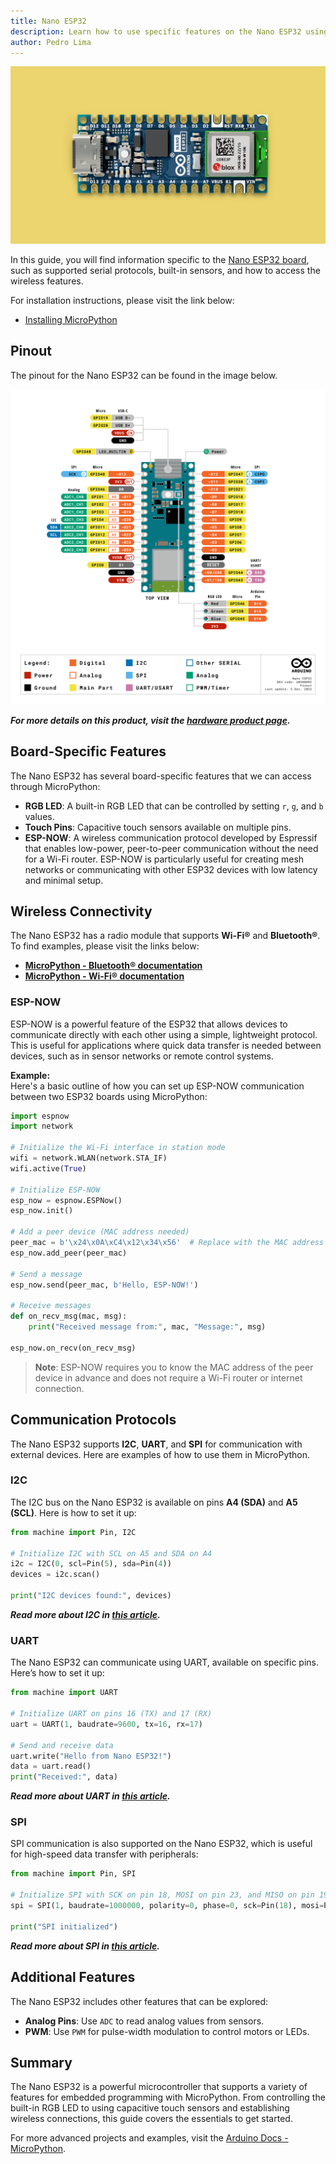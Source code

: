 ```yaml
---
title: Nano ESP32  
description: Learn how to use specific features on the Nano ESP32 using MicroPython
author: Pedro Lima
---
```


![Nano ESP32](./assets/esp32.png)

In this guide, you will find information specific to the [Nano ESP32 board](https://store.arduino.cc/products/nano-esp32), such as supported serial protocols, built-in sensors, and how to access the wireless features.

For installation instructions, please visit the link below:  
- [Installing MicroPython](https://labs.arduino.cc/en/labs/micropython-installer)

## Pinout

The pinout for the Nano ESP32 can be found in the image below.

![Nano ESP32 Pinout](./assets/ABX00083-pinout.png)

***For more details on this product, visit the [hardware product page](/hardware/nano-esp32/).***

## Board-Specific Features

The Nano ESP32 has several board-specific features that we can access through MicroPython:

- **RGB LED**: A built-in RGB LED that can be controlled by setting `r`, `g`, and `b` values.
- **Touch Pins**: Capacitive touch sensors available on multiple pins.
- **ESP-NOW**: A wireless communication protocol developed by Espressif that enables low-power, peer-to-peer communication without the need for a Wi-Fi router. ESP-NOW is particularly useful for creating mesh networks or communicating with other ESP32 devices with low latency and minimal setup.


## Wireless Connectivity

The Nano ESP32 has a radio module that supports **Wi-Fi®** and **Bluetooth®**. To find examples, please visit the links below:

- **[MicroPython - Bluetooth® documentation]()**
- **[MicroPython - Wi-Fi® documentation]()**


### ESP-NOW

ESP-NOW is a powerful feature of the ESP32 that allows devices to communicate directly with each other using a simple, lightweight protocol. This is useful for applications where quick data transfer is needed between devices, such as in sensor networks or remote control systems.

**Example:**  
Here's a basic outline of how you can set up ESP-NOW communication between two ESP32 boards using MicroPython:

```python
import espnow
import network

# Initialize the Wi-Fi interface in station mode
wifi = network.WLAN(network.STA_IF)
wifi.active(True)

# Initialize ESP-NOW
esp_now = espnow.ESPNow()
esp_now.init()

# Add a peer device (MAC address needed)
peer_mac = b'\x24\x0A\xC4\x12\x34\x56'  # Replace with the MAC address of the peer
esp_now.add_peer(peer_mac)

# Send a message
esp_now.send(peer_mac, b'Hello, ESP-NOW!')

# Receive messages
def on_recv_msg(mac, msg):
    print("Received message from:", mac, "Message:", msg)

esp_now.on_recv(on_recv_msg)
```

> **Note**: ESP-NOW requires you to know the MAC address of the peer device in advance and does not require a Wi-Fi router or internet connection.


## Communication Protocols

The Nano ESP32 supports **I2C**, **UART**, and **SPI** for communication with external devices. Here are examples of how to use them in MicroPython.

### I2C

The I2C bus on the Nano ESP32 is available on pins **A4 (SDA)** and **A5 (SCL)**. Here is how to set it up:

```python
from machine import Pin, I2C

# Initialize I2C with SCL on A5 and SDA on A4
i2c = I2C(0, scl=Pin(5), sda=Pin(4))
devices = i2c.scan()

print("I2C devices found:", devices)
```

***Read more about I2C in [this article]().***

### UART

The Nano ESP32 can communicate using UART, available on specific pins. Here’s how to set it up:

```python
from machine import UART

# Initialize UART on pins 16 (TX) and 17 (RX)
uart = UART(1, baudrate=9600, tx=16, rx=17)

# Send and receive data
uart.write("Hello from Nano ESP32!")
data = uart.read()
print("Received:", data)
```

***Read more about UART in [this article]().***

### SPI

SPI communication is also supported on the Nano ESP32, which is useful for high-speed data transfer with peripherals:

```python
from machine import Pin, SPI

# Initialize SPI with SCK on pin 18, MOSI on pin 23, and MISO on pin 19
spi = SPI(1, baudrate=1000000, polarity=0, phase=0, sck=Pin(18), mosi=Pin(23), miso=Pin(19))

print("SPI initialized")
```

***Read more about SPI in [this article]().***

## Additional Features

The Nano ESP32 includes other features that can be explored:

- **Analog Pins**: Use `ADC` to read analog values from sensors.
- **PWM**: Use `PWM` for pulse-width modulation to control motors or LEDs.

## Summary

The Nano ESP32 is a powerful microcontroller that supports a variety of features for embedded programming with MicroPython. From controlling the built-in RGB LED to using capacitive touch sensors and establishing wireless connections, this guide covers the essentials to get started.

For more advanced projects and examples, visit the [Arduino Docs - MicroPython](https://docs.arduino.cc/micropython/).